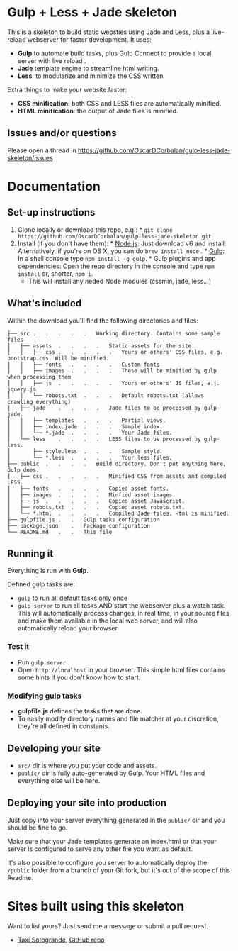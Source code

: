 ﻿# Gulp + Less + Jade skeleton

This is a skeleton to build static websties using Jade and Less, plus a live-reload webserver for faster development. It uses:
  * **Gulp** to automate build tasks, plus Gulp Connect to provide a local server with live reload .
  * **Jade** template engine to streamline html writing.
  * **Less**, to modularize and minimize the CSS written.

Extra things to make your website faster:
 * **CSS minification**: both CSS and LESS files are automatically minified.
 * **HTML minification**: the output of Jade files is minified.

## Issues and/or questions

Please open a thread in https://github.com/OscarDCorbalan/gulp-less-jade-skeleton/issues

# Documentation

## Set-up instructions

  1. Clone locally or download this repo, e.g.:
    * `git clone https://github.com/OscarDCorbalan/gulp-less-jade-skeleton.git`
  1. Install (if you don't have them):
    * [Node.js](http://nodejs.org): Just download v6 and install. Alternatively, if you're on OS X, you can do  `brew install node` .
    * [Gulp](http://gulpjs.com): In a shell console type `npm install -g gulp`.
    * Gulp plugins and app dependencies: Open the repo directory in the console and type `npm install` or, shorter, `npm i`.
	  * This will install any neded Node modules (cssmin, jade, less...)

## What's included

Within the download you'll find the following directories and files:

```
├── src	.	.	.	.	.	Working directory. Contains some sample files
│   ├── assets  .	.	.	.	Static assets for the site
│   │   ├── css .	.	.	.	.	Yours or others' CSS files, e.g. bootstrap.css. Will be minified.
│   │   ├── fonts	.	.	.	.	Custom fonts
│   │   ├── images	.	.	.	.	These will be minified by gulp when processing them
│   │   ├── js 	.	.	.	.	.	Yours or others' JS files, e.j. jquery.js
│   │   └── robots.txt 	.	.	.	Default robots.txt (allows crawling everything)
│   ├── jade  	.	.	.	.	Jade files to be processed by gulp-jade.
│   │   ├── templates	.	.	.	Partial views.
│   │   ├── index.jade	.	.	.	Sample index.
│   │   └── *.jade 	.	.	.	.	Your Jade files.
│   └── less  	.	.	.	.	LESS files to be processed by gulp-less.
│       ├── style.less	.	.	.	Sample style.
│       └── *.less 	.	.	.	.	Your less files.
├── public  .	.	.	.	Build directory. Don't put anything here, Gulp does.
│   ├── css .	.	.	.	.	Minified CSS from assets and compiled LESS.
│   ├── fonts	.	.	.	.	Copied asset fonts.
│   ├── images	.	.	.	.	Minfied asset images.
│   ├── js 	.	.	.	.	.	Copied asset Javascript.
│   ├── robots.txt 	.	.	.	Copied asset robots.txt.
│   └── *.html 	.	.	.	.	Compiled Jade files. Html is minified.
├── gulpfile.js	.	.	Gulp tasks configuration  
├── package.json	.	Package configuration  
└── README.md	.	.	This file
```

## Running it

Everything is run with **Gulp**.

Defined gulp tasks are:
  * `gulp` to run all default tasks only once
  * `gulp server` to run all tasks AND start the webserver plus a watch task. This will automatically process changes, in real time, in your source files and make them available in the local web server, and will also automatically reload your browser.

### Test it

  * Run `gulp server`
  * Open `http://localhost` in your browser. This simple html files contains some hints if you don't know how to start.

### Modifying gulp tasks

  * **gulpfile.js** defines the tasks that are done.
  * To easily modify directory names and file matcher at your discretion, they're all defined in constants.

## Developing your site

* `src/` dir is where you put your code and assets.
* `public/` dir is fully auto-generated by Gulp. Your HTML files and everything else will be here.

## Deploying your site into production

Just copy into your server everything generated in the `public/` dir and you should be fine to go.

Make sure that your Jade templates generate an index.html or that your server is configured to serve any other file you want as default.

It's also possible to configure you server to automatically deploy the `/public` folder from a branch of your Git fork, but it's out of the scope of this Readme.


# Sites built using this skeleton

Want to list yours? Just send me a message or submit a pull request.

  * [Taxi Sotogrande](http://www.sotogrande.taxi), [GitHub repo](https://github.com/OscarDCorbalan/sotogrande.taxi)
